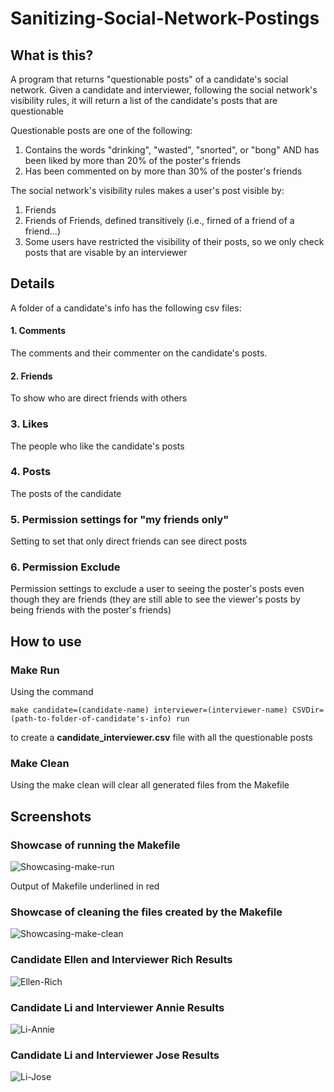 # Sanitizing-Social-Network-Postings

## What is this?

A program that returns "questionable posts" of a candidate's social network. Given a candidate and interviewer, following the social network's visibility rules, it will return a list of the candidate's posts that are questionable

Questionable posts are one of the following:

1. Contains the words "drinking", "wasted", "snorted", or "bong" AND has  been liked by more than 20% of the poster's friends
2. Has been commented on by more than 30% of the poster's friends

The social network's visibility rules makes a user's post visible by:

1. Friends
2. Friends of Friends, defined transitively (i.e., firned of a friend of a friend...)
3. Some users have restricted the visibility of their posts, so we only check posts that are visable by an interviewer

## Details

A folder of a candidate's info has the following csv files:

#### 1. Comments
The comments and their commenter on the candidate's posts.

#### 2. Friends
To show who are direct friends with others

### 3. Likes
The people who like the candidate's posts

### 4. Posts
The posts of the candidate

### 5. Permission settings for "my friends only"
Setting to set that only direct friends can see direct posts

### 6. Permission Exclude
Permission settings to exclude a user to seeing the poster's posts even though they are friends (they are still able to see the viewer's posts by being friends with the poster's friends)

## How to use

### Make Run
Using the command

```make candidate=(candidate-name) interviewer=(interviewer-name) CSVDir=(path-to-folder-of-candidate's-info) run```

to create a **candidate_interviewer.csv** file with all the questionable posts

### Make Clean
  
Using the make clean will clear all generated files from the Makefile

## Screenshots

### Showcase of running the Makefile

![Showcasing-make-run](/pages/Sanitizing-Social-Network-Postings/images/showcase_of_running_the_code.jpg "make run")

Output of Makefile underlined in red

### Showcase of cleaning the files created by the Makefile

![Showcasing-make-clean](/pages/Sanitizing-Social-Network-Postings/images/showcase_of_cleaning_up.PNG "make clean")

### Candidate Ellen and Interviewer Rich Results

![Ellen-Rich](/pages/Sanitizing-Social-Network-Postings/images/ellen_rich_result.PNG "ellen and rich results")

### Candidate Li and Interviewer Annie Results

![Li-Annie](/pages/Sanitizing-Social-Network-Postings/images/li_annie_result.PNG "li and annie results")

### Candidate Li and Interviewer Jose Results

![Li-Jose](/pages/Sanitizing-Social-Network-Postings/images/li_jose_result.PNG "li and hose results")
